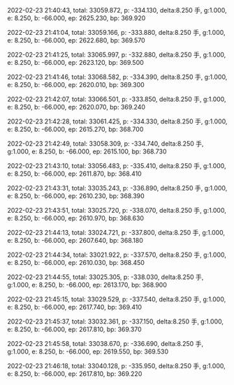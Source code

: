 2022-02-23 21:40:43, total: 33059.872, p: -334.130, delta:8.250 手, g:1.000, e: 8.250, b: -66.000, ep: 2625.230, bp: 369.920

2022-02-23 21:41:04, total: 33059.166, p: -333.880, delta:8.250 手, g:1.000, e: 8.250, b: -66.000, ep: 2622.680, bp: 369.570

2022-02-23 21:41:25, total: 33065.997, p: -332.880, delta:8.250 手, g:1.000, e: 8.250, b: -66.000, ep: 2623.120, bp: 369.500

2022-02-23 21:41:46, total: 33068.582, p: -334.390, delta:8.250 手, g:1.000, e: 8.250, b: -66.000, ep: 2620.010, bp: 369.300

2022-02-23 21:42:07, total: 33066.501, p: -333.850, delta:8.250 手, g:1.000, e: 8.250, b: -66.000, ep: 2620.070, bp: 369.240

2022-02-23 21:42:28, total: 33061.425, p: -334.330, delta:8.250 手, g:1.000, e: 8.250, b: -66.000, ep: 2615.270, bp: 368.700

2022-02-23 21:42:49, total: 33058.309, p: -334.740, delta:8.250 手, g:1.000, e: 8.250, b: -66.000, ep: 2615.100, bp: 368.730

2022-02-23 21:43:10, total: 33056.483, p: -335.410, delta:8.250 手, g:1.000, e: 8.250, b: -66.000, ep: 2611.870, bp: 368.410

2022-02-23 21:43:31, total: 33035.243, p: -336.890, delta:8.250 手, g:1.000, e: 8.250, b: -66.000, ep: 2610.230, bp: 368.390

2022-02-23 21:43:51, total: 33025.720, p: -338.070, delta:8.250 手, g:1.000, e: 8.250, b: -66.000, ep: 2610.970, bp: 368.630

2022-02-23 21:44:13, total: 33024.721, p: -337.800, delta:8.250 手, g:1.000, e: 8.250, b: -66.000, ep: 2607.640, bp: 368.180

2022-02-23 21:44:34, total: 33021.922, p: -337.570, delta:8.250 手, g:1.000, e: 8.250, b: -66.000, ep: 2610.030, bp: 368.450

2022-02-23 21:44:55, total: 33025.305, p: -338.030, delta:8.250 手, g:1.000, e: 8.250, b: -66.000, ep: 2613.170, bp: 368.900

2022-02-23 21:45:15, total: 33029.529, p: -337.540, delta:8.250 手, g:1.000, e: 8.250, b: -66.000, ep: 2617.740, bp: 369.410

2022-02-23 21:45:37, total: 33032.361, p: -337.150, delta:8.250 手, g:1.000, e: 8.250, b: -66.000, ep: 2617.810, bp: 369.370

2022-02-23 21:45:58, total: 33038.670, p: -336.690, delta:8.250 手, g:1.000, e: 8.250, b: -66.000, ep: 2619.550, bp: 369.530

2022-02-23 21:46:18, total: 33040.128, p: -335.950, delta:8.250 手, g:1.000, e: 8.250, b: -66.000, ep: 2617.810, bp: 369.220